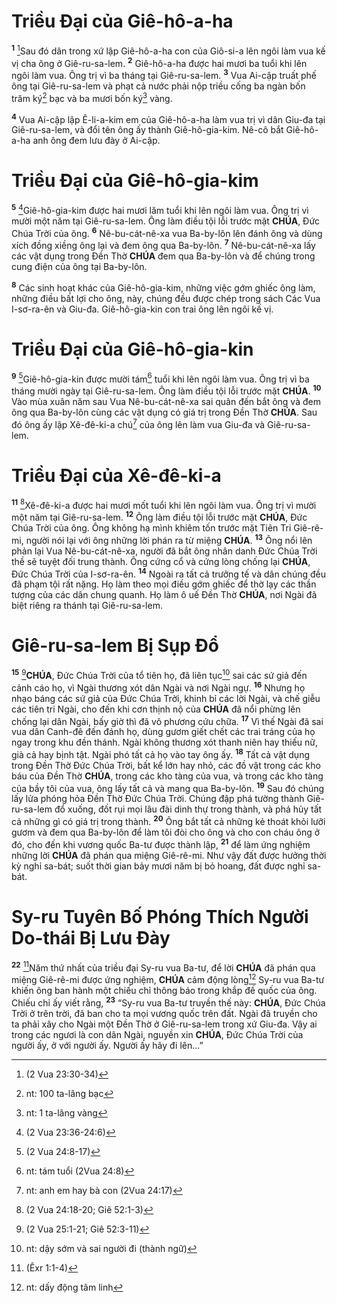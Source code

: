 # Triều Đại của Giê-hô-a-ha
<sup><b>1</b></sup> [^1@-91975a09-93d0-4386-b160-54afeb8e7257]Sau đó dân trong xứ lập Giê-hô-a-ha con của Giô-si-a lên ngôi làm vua kế vị cha ông ở Giê-ru-sa-lem. <sup><b>2</b></sup> Giê-hô-a-ha được hai mươi ba tuổi khi lên ngôi làm vua. Ông trị vì ba tháng tại Giê-ru-sa-lem. <sup><b>3</b></sup> Vua Ai-cập truất phế ông tại Giê-ru-sa-lem và phạt cả nước phải nộp triều cống ba ngàn bốn trăm ký[^1-91975a09-93d0-4386-b160-54afeb8e7257] bạc và ba mươi bốn ký[^2-91975a09-93d0-4386-b160-54afeb8e7257] vàng.

<sup><b>4</b></sup> Vua Ai-cập lập Ê-li-a-kim em của Giê-hô-a-ha làm vua trị vì dân Giu-đa tại Giê-ru-sa-lem, và đổi tên ông ấy thành Giê-hô-gia-kim. Nê-cô bắt Giê-hô-a-ha anh ông đem lưu đày ở Ai-cập.

# Triều Đại của Giê-hô-gia-kim
<sup><b>5</b></sup> [^2@-91975a09-93d0-4386-b160-54afeb8e7257]Giê-hô-gia-kim được hai mươi lăm tuổi khi lên ngôi làm vua. Ông trị vì mười một năm tại Giê-ru-sa-lem. Ông làm điều tội lỗi trước mặt **CHÚA**, Đức Chúa Trời của ông. <sup><b>6</b></sup> Nê-bu-cát-nê-xa vua Ba-by-lôn lên đánh ông và dùng xích đồng xiềng ông lại và đem ông qua Ba-by-lôn. <sup><b>7</b></sup> Nê-bu-cát-nê-xa lấy các vật dụng trong Đền Thờ **CHÚA** đem qua Ba-by-lôn và để chúng trong cung điện của ông tại Ba-by-lôn.

<sup><b>8</b></sup> Các sinh hoạt khác của Giê-hô-gia-kim, những việc gớm ghiếc ông làm, những điều bất lợi cho ông, này, chúng đều được chép trong sách Các Vua I-sơ-ra-ên và Giu-đa. Giê-hô-gia-kin con trai ông lên ngôi kế vị.

# Triều Đại của Giê-hô-gia-kin
<sup><b>9</b></sup> [^3@-91975a09-93d0-4386-b160-54afeb8e7257]Giê-hô-gia-kin được mười tám[^3-91975a09-93d0-4386-b160-54afeb8e7257] tuổi khi lên ngôi làm vua. Ông trị vì ba tháng mười ngày tại Giê-ru-sa-lem. Ông làm điều tội lỗi trước mặt **CHÚA**. <sup><b>10</b></sup> Vào mùa xuân năm sau Vua Nê-bu-cát-nê-xa sai quân đến bắt ông và đem ông qua Ba-by-lôn cùng các vật dụng có giá trị trong Đền Thờ **CHÚA**. Sau đó ông ấy lập Xê-đê-ki-a chú[^4-91975a09-93d0-4386-b160-54afeb8e7257] của ông lên làm vua Giu-đa và Giê-ru-sa-lem.

# Triều Đại của Xê-đê-ki-a
<sup><b>11</b></sup> [^4@-91975a09-93d0-4386-b160-54afeb8e7257]Xê-đê-ki-a được hai mươi mốt tuổi khi lên ngôi làm vua. Ông trị vì mười một năm tại Giê-ru-sa-lem. <sup><b>12</b></sup> Ông làm điều tội lỗi trước mặt **CHÚA**, Đức Chúa Trời của ông. Ông không hạ mình khiêm tốn trước mặt Tiên Tri Giê-rê-mi, người nói lại với ông những lời phán ra từ miệng **CHÚA**. <sup><b>13</b></sup> Ông nổi lên phản lại Vua Nê-bu-cát-nê-xa, người đã bắt ông nhân danh Đức Chúa Trời thề sẽ tuyệt đối trung thành. Ông cứng cổ và cứng lòng chống lại **CHÚA**, Đức Chúa Trời của I-sơ-ra-ên. <sup><b>14</b></sup> Ngoài ra tất cả trưởng tế và dân chúng đều đã phạm tội rất nặng. Họ làm theo mọi điều gớm ghiếc để thờ lạy các thần tượng của các dân chung quanh. Họ làm ô uế Đền Thờ **CHÚA**, nơi Ngài đã biệt riêng ra thánh tại Giê-ru-sa-lem.

# Giê-ru-sa-lem Bị Sụp Đổ
<sup><b>15</b></sup> [^5@-91975a09-93d0-4386-b160-54afeb8e7257]**CHÚA**, Đức Chúa Trời của tổ tiên họ, đã liên tục[^5-91975a09-93d0-4386-b160-54afeb8e7257] sai các sứ giả đến cảnh cáo họ, vì Ngài thương xót dân Ngài và nơi Ngài ngự. <sup><b>16</b></sup> Nhưng họ nhạo báng các sứ giả của Đức Chúa Trời, khinh bỉ các lời Ngài, và chế giễu các tiên tri Ngài, cho đến khi cơn thịnh nộ của **CHÚA** đã nổi phừng lên chống lại dân Ngài, bấy giờ thì đã vô phương cứu chữa. <sup><b>17</b></sup> Vì thế Ngài đã sai vua dân Canh-đê đến đánh họ, dùng gươm giết chết các trai tráng của họ ngay trong khu đền thánh. Ngài không thương xót thanh niên hay thiếu nữ, già cả hay bịnh tật. Ngài phó tất cả họ vào tay ông ấy. <sup><b>18</b></sup> Tất cả vật dụng trong Đền Thờ Đức Chúa Trời, bất kể lớn hay nhỏ, các đồ vật trong các kho báu của Đền Thờ **CHÚA**, trong các kho tàng của vua, và trong các kho tàng của bầy tôi của vua, ông lấy tất cả và mang qua Ba-by-lôn. <sup><b>19</b></sup> Sau đó chúng lấy lửa phóng hỏa Đền Thờ Đức Chúa Trời. Chúng đập phá tường thành Giê-ru-sa-lem đổ xuống, đốt rụi mọi lâu đài dinh thự trong thành, và phá hủy tất cả những gì có giá trị trong thành. <sup><b>20</b></sup> Ông bắt tất cả những kẻ thoát khỏi lưỡi gươm và đem qua Ba-by-lôn để làm tôi đòi cho ông và cho con cháu ông ở đó, cho đến khi vương quốc Ba-tư được thành lập, <sup><b>21</b></sup> để làm ứng nghiệm những lời **CHÚA** đã phán qua miệng Giê-rê-mi. Như vậy đất được hưởng thời kỳ nghỉ sa-bát; suốt thời gian bảy mươi năm bị bỏ hoang, đất được nghỉ sa-bát.

# Sy-ru Tuyên Bố Phóng Thích Người Do-thái Bị Lưu Đày
<sup><b>22</b></sup> [^6@-91975a09-93d0-4386-b160-54afeb8e7257]Năm thứ nhất của triều đại Sy-ru vua Ba-tư, để lời **CHÚA** đã phán qua miệng Giê-rê-mi được ứng nghiệm, **CHÚA** cảm động lòng[^6-91975a09-93d0-4386-b160-54afeb8e7257] Sy-ru vua Ba-tư khiến ông ban hành một chiếu chỉ thông báo trong khắp đế quốc của ông. Chiếu chỉ ấy viết rằng, <sup><b>23</b></sup> “Sy-ru vua Ba-tư truyền thế này: **CHÚA**, Đức Chúa Trời ở trên trời, đã ban cho ta mọi vương quốc trên đất. Ngài đã truyền cho ta phải xây cho Ngài một Đền Thờ ở Giê-ru-sa-lem trong xứ Giu-đa. Vậy ai trong các ngươi là con dân Ngài, nguyền xin **CHÚA**, Đức Chúa Trời của người ấy, ở với người ấy. Người ấy hãy đi lên...”

[^1-91975a09-93d0-4386-b160-54afeb8e7257]: nt: 100 ta-lâng bạc
[^2-91975a09-93d0-4386-b160-54afeb8e7257]: nt: 1 ta-lâng vàng
[^3-91975a09-93d0-4386-b160-54afeb8e7257]: nt: tám tuổi (2Vua 24:8)
[^4-91975a09-93d0-4386-b160-54afeb8e7257]: nt: anh em hay bà con (2Vua 24:17)
[^5-91975a09-93d0-4386-b160-54afeb8e7257]: nt: dậy sớm và sai người đi (thành ngữ)
[^6-91975a09-93d0-4386-b160-54afeb8e7257]: nt: dấy động tâm linh
[^1@-91975a09-93d0-4386-b160-54afeb8e7257]: (2 Vua 23:30-34)
[^2@-91975a09-93d0-4386-b160-54afeb8e7257]: (2 Vua 23:36-24:6)
[^3@-91975a09-93d0-4386-b160-54afeb8e7257]: (2 Vua 24:8-17)
[^4@-91975a09-93d0-4386-b160-54afeb8e7257]: (2 Vua 24:18-20; Giê 52:1-3)
[^5@-91975a09-93d0-4386-b160-54afeb8e7257]: (2 Vua 25:1-21; Giê 52:3-11)
[^6@-91975a09-93d0-4386-b160-54afeb8e7257]: (Êxr 1:1-4)